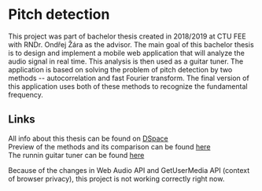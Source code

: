 
# Pitch detection  
This project was part of bachelor thesis created in 2018/2019 at CTU FEE with RNDr. Ondřej Žára as the advisor. The main goal of this bachelor thesis is to design and implement a mobile web application that will analyze the audio signal in real time. This analysis is then used as a guitar tuner. The application is based on solving the problem of pitch detection by two methods -- autocorrelation and fast Fourier transform. The final version of this application uses both of these methods to recognize the fundamental frequency.

## Links
All info about this thesis can be found on [DSpace](https://dspace.cvut.cz/handle/10467/82333)  
Preview of the methods and its comparison can be found [here](https://dreamwaffer.github.io/bachelor-project)  
The runnin guitar tuner can be found [here](https://dreamwaffer.github.io/bachelor-project/tuner/tuner.html)  

Because of the changes in Web Audio API and GetUserMedia API (context of browser privacy), this project is not working correctly right now. 
